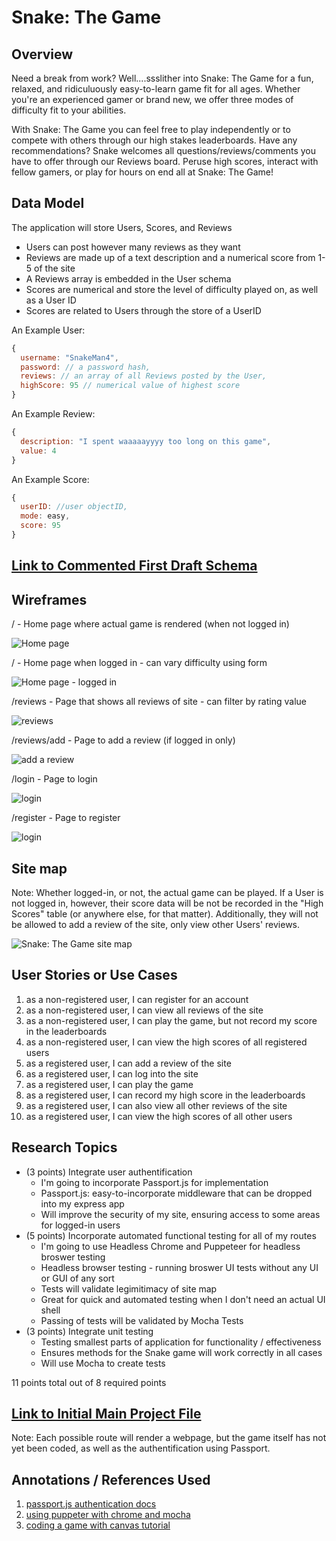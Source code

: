 # Snake: The Game

## Overview

Need a break from work? Well....ssslither into Snake: The Game for a fun, relaxed, and ridiculuously easy-to-learn game fit
for all ages. Whether you're an experienced gamer or brand new, we offer three modes of difficulty fit to your abilities.

With Snake: The Game you can feel free to play independently or to compete with others through our high stakes leaderboards.
Have any recommendations? Snake welcomes all questions/reviews/comments you have to offer through our Reviews board. Peruse high scores,
interact with fellow gamers, or play for hours on end all at Snake: The Game!

## Data Model

The application will store Users, Scores, and Reviews

* Users can post however many reviews as they want
* Reviews are made up of a text description and a numerical score from 1-5 of the site
* A Reviews array is embedded in the User schema
* Scores are numerical and store the level of difficulty played on, as well as a User ID
* Scores are related to Users through the store of a UserID

An Example User:

```javascript
{
  username: "SnakeMan4",
  password: // a password hash,
  reviews: // an array of all Reviews posted by the User,
  highScore: 95 // numerical value of highest score
}
```

An Example Review:

```javascript
{
  description: "I spent waaaaayyyy too long on this game",
  value: 4
}
```

An Example Score:

```javascript
{
  userID: //user objectID,
  mode: easy,
  score: 95
}
```

## [Link to Commented First Draft Schema](src/db.js) 

## Wireframes

/ - Home page where actual game is rendered (when not logged in)

![Home page](documentation/home_logged_out.jpg)

/ - Home page when logged in - can vary difficulty using form

![Home page - logged in](documentation/home_logged_in.jpg)

/reviews - Page that shows all reviews of site - can filter by rating value

![reviews](documentation/reviews.jpg)

/reviews/add - Page to add a review (if logged in only)

![add a review](documentation/add-review.jpg)

/login - Page to login

![login](documentation/login.jpg)

/register - Page to register

![login](documentation/register.jpg)

## Site map

Note: Whether logged-in, or not, the actual game can be played. If a User is not logged in, however,
their score data will be not be recorded in the "High Scores" table (or anywhere else, for that matter).
Additionally, they will not be allowed to add a review of the site, only view other Users' reviews.

![Snake: The Game site map](documentation/site-map.jpg)

## User Stories or Use Cases

1. as a non-registered user, I can register for an account
2. as a non-registered user, I can view all reviews of the site
3. as a non-registered user, I can play the game, but not record my score in the leaderboards
4. as a non-registered user, I can view the high scores of all registered users
5. as a registered user, I can add a review of the site
6. as a registered user, I can log into the site
7. as a registered user, I can play the game
8. as a registered user, I can record my high score in the leaderboards
9. as a registered user, I can also view all other reviews of the site
10. as a registered user, I can view the high scores of all other users

## Research Topics

* (3 points) Integrate user authentification
    * I'm going to incorporate Passport.js for implementation
    * Passport.js: easy-to-incorporate middleware that can be dropped into my express app
    * Will improve the security of my site, ensuring access to some areas for logged-in users
* (5 points) Incorporate automated functional testing for all of my routes
    * I'm going to use Headless Chrome and Puppeteer for headless broswer testing
    * Headless browser testing - running broswer UI tests without any UI or GUI of any sort
    * Tests will validate legimitimacy of site map
    * Great for quick and automated testing when I don't need an actual UI shell
    * Passing of tests will be validated by Mocha Tests
* (3 points) Integrate unit testing
    * Testing smallest parts of application for functionality / effectiveness
    * Ensures methods for the Snake game will work correctly in all cases
    * Will use Mocha to create tests

11 points total out of 8 required points


## [Link to Initial Main Project File](src/app.js) 

Note: Each possible route will render a webpage, but the game itself has not yet been coded, as well as the authentification using Passport.

## Annotations / References Used

1. [passport.js authentication docs](https://blog.risingstack.com/node-hero-node-js-authentication-passport-js/)
2. [using puppeter with chrome and mocha](https://medium.com/@ankit_m/ui-testing-with-puppeteer-and-mocha-part-1-getting-started-b141b2f9e21)
3. [coding a game with canvas tutorial](http://www.competa.com/blog/how-to-build-a-snake-game-using-javascript-and-html5-canvas/)